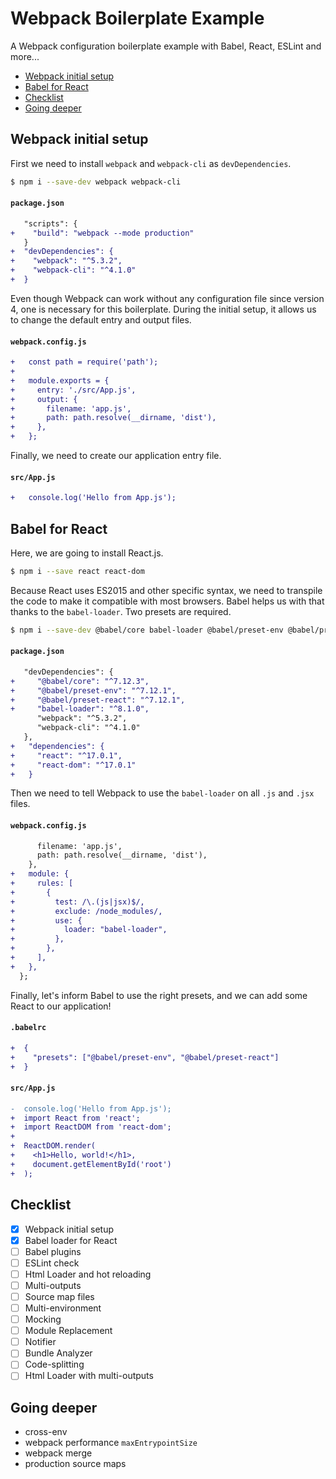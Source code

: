 # Webpack Boilerplate Example

A Webpack configuration boilerplate example with Babel, React, ESLint and more...

* [Webpack initial setup](#webpack-initial-setup)
* [Babel for React](#babel-for-react)
* [Checklist](#checklist)
* [Going deeper](#going-deeper)

## Webpack initial setup

First we need to install `webpack` and `webpack-cli` as `devDependencies`.

```bash
$ npm i --save-dev webpack webpack-cli
```

#### `package.json`
```diff
   "scripts": {
+    "build": "webpack --mode production"
   }
+  "devDependencies": {
+    "webpack": "^5.3.2",
+    "webpack-cli": "^4.1.0"
+  }
```

Even though Webpack can work without any configuration file since version 4, one is necessary for this boilerplate. During the initial setup, it allows us to change the default entry and output files.

#### `webpack.config.js`

```diff
+   const path = require('path');
+
+   module.exports = {
+     entry: './src/App.js',
+     output: {
+       filename: 'app.js',
+       path: path.resolve(__dirname, 'dist'),
+     },
+   };
```

Finally, we need to create our application entry file.

#### `src/App.js`

```diff
+   console.log('Hello from App.js');
```

## Babel for React

Here, we are going to install React.js.

```bash
$ npm i --save react react-dom
```

Because React uses ES2015 and other specific syntax, we need to transpile the code to make it compatible with most browsers. Babel helps us with that thanks to the `babel-loader`. Two presets are required.

```bash
$ npm i --save-dev @babel/core babel-loader @babel/preset-env @babel/preset-react
```

#### `package.json`

```diff
   "devDependencies": {
+     "@babel/core": "^7.12.3",
+     "@babel/preset-env": "^7.12.1",
+     "@babel/preset-react": "^7.12.1",
+     "babel-loader": "^8.1.0",
      "webpack": "^5.3.2",
      "webpack-cli": "^4.1.0"
   },
+   "dependencies": {
+     "react": "^17.0.1",
+     "react-dom": "^17.0.1"
+   }
```

Then we need to tell Webpack to use the `babel-loader` on all `.js` and `.jsx` files.

#### `webpack.config.js`

```diff
      filename: 'app.js',
      path: path.resolve(__dirname, 'dist'),
    },
+   module: {
+     rules: [
+       {
+         test: /\.(js|jsx)$/,
+         exclude: /node_modules/,
+         use: {
+           loader: "babel-loader",
+         },
+       },
+     ],
+   },
  };
```

Finally, let's inform Babel to use the right presets, and we can add some React to our application!

#### `.babelrc`

```diff
+  {
+    "presets": ["@babel/preset-env", "@babel/preset-react"]
+  }
```

#### `src/App.js`

```diff
-  console.log('Hello from App.js');
+  import React from 'react';
+  import ReactDOM from 'react-dom';
+
+  ReactDOM.render(
+    <h1>Hello, world!</h1>,
+    document.getElementById('root')
+  );
```

## Checklist

- [x] Webpack initial setup
- [x] Babel loader for React
- [ ] Babel plugins
- [ ] ESLint check
- [ ] Html Loader and hot reloading
- [ ] Multi-outputs
- [ ] Source map files
- [ ] Multi-environment
- [ ] Mocking
- [ ] Module Replacement
- [ ] Notifier
- [ ] Bundle Analyzer
- [ ] Code-splitting
- [ ] Html Loader with multi-outputs

## Going deeper

- cross-env
- webpack performance `maxEntrypointSize`
- webpack merge
- production source maps
